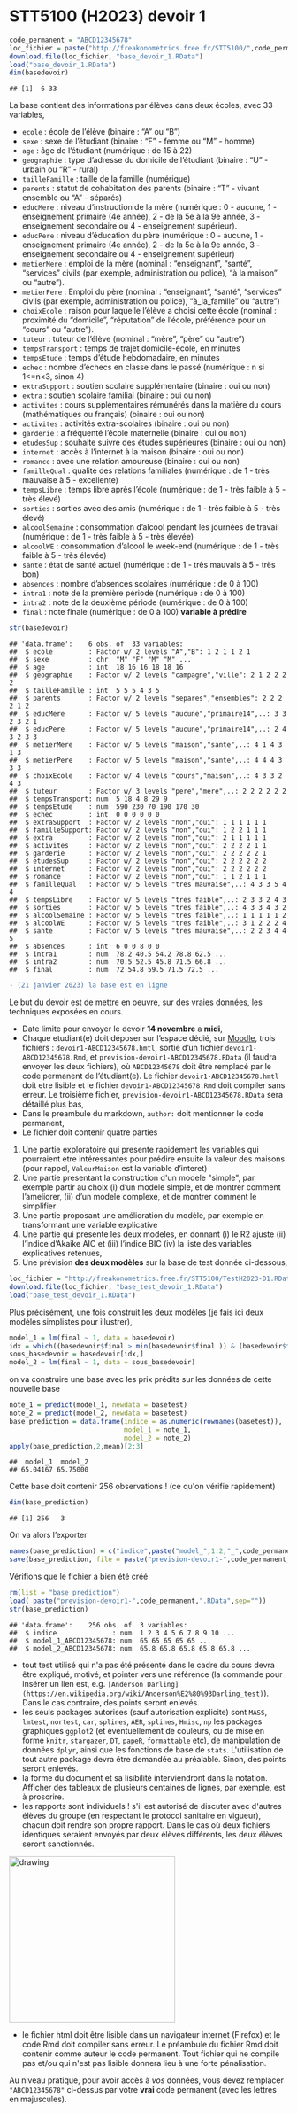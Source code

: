 STT5100 (H2023) devoir 1
================

``` r
code_permanent = "ABCD12345678"
loc_fichier = paste("http://freakonometrics.free.fr/STT5100/",code_permanent,"-H2023D1.RData",sep="")
download.file(loc_fichier, "base_devoir_1.RData")
load("base_devoir_1.RData")
dim(basedevoir)
```

    ## [1]  6 33

La base contient des informations par élèves dans deux écoles, avec 33 variables,

- `ecole` : école de l’élève (binaire : “A” ou “B”)
- `sexe` : sexe de l’étudiant (binaire : “F” - femme ou “M” - homme)
- `age` : âge de l’étudiant (numérique : de 15 à 22)
- `geographie` : type d’adresse du domicile de l’étudiant (binaire :
  “U” - urbain ou “R” - rural)
- `tailleFamille` : taille de la famille (numérique)
- `parents` : statut de cohabitation des parents (binaire : “T” - vivant
  ensemble ou “A” - séparés)
- `educMere` : niveau d’instruction de la mère (numérique : 0 - aucune,
  1 - enseignement primaire (4e année), 2 - de la 5e à la 9e année, 3 -
  enseignement secondaire ou 4 - enseignement supérieur).
- `educPere` : niveau d’éducation du père (numérique : 0 - aucune, 1 -
  enseignement primaire (4e année), 2 - de la 5e à la 9e année, 3 -
  enseignement secondaire ou 4 - enseignement supérieur)
- `metierMere` : emploi de la mère (nominal : “enseignant”, “santé”,
  “services” civils (par exemple, administration ou police), “à la
  maison” ou “autre”).
- `metierPere` : Emploi du père (nominal : “enseignant”, “santé”,
  “services” civils (par exemple, administration ou police),
  “à_la_famille” ou “autre”)
- `choixEcole` : raison pour laquelle l’élève a choisi cette école
  (nominal : proximité du “domicile”, “réputation” de l’école,
  préférence pour un “cours” ou “autre”).
- `tuteur` : tuteur de l’élève (nominal : “mère”, “père” ou “autre”)
- `tempsTransport` : temps de trajet domicile-école, en minutes
- `tempsEtude` : temps d’étude hebdomadaire, en minutes
- `echec` : nombre d’échecs en classe dans le passé (numérique : n si
  1\<=n\<3, sinon 4)
- `extraSupport` : soutien scolaire supplémentaire (binaire : oui ou
  non)
- `extra` : soutien scolaire familial (binaire : oui ou non)
- `activites` : cours supplémentaires rémunérés dans la matière du cours
  (mathématiques ou français) (binaire : oui ou non)
- `activites` : activités extra-scolaires (binaire : oui ou non)
- `garderie` : a fréquenté l’école maternelle (binaire : oui ou non)
- `etudesSup` : souhaite suivre des études supérieures (binaire : oui ou
  non)
- `internet` : accès à l’internet à la maison (binaire : oui ou non)
- `romance` : avec une relation amoureuse (binaire : oui ou non)
- `familleQual` : qualité des relations familiales (numérique : de 1 -
  très mauvaise à 5 - excellente)
- `tempsLibre` : temps libre après l’école (numérique : de 1 - très
  faible à 5 - très élevé)
- `sorties` : sorties avec des amis (numérique : de 1 - très faible à
  5 - très élevé)
- `alcoolSemaine` : consommation d’alcool pendant les journées de
  travail (numérique : de 1 - très faible à 5 - très élevée)
- `alcoolWE` : consommation d’alcool le week-end (numérique : de 1 -
  très faible à 5 - très élevée)
- `sante` : état de santé actuel (numérique : de 1 - très mauvais à 5 -
  très bon)
- `absences` : nombre d’absences scolaires (numérique : de 0 à 100)
- `intra1` : note de la première période (numérique : de 0 à 100)
- `intra2` : note de la deuxième période (numérique : de 0 à 100)
- `final` : note finale (numérique : de 0 à 100) **variable à prédire**

``` r
str(basedevoir)
```

    ## 'data.frame':    6 obs. of  33 variables:
    ##  $ ecole         : Factor w/ 2 levels "A","B": 1 2 1 1 2 1
    ##  $ sexe          : chr  "M" "F" "M" "M" ...
    ##  $ age           : int  18 16 16 18 18 16
    ##  $ geographie    : Factor w/ 2 levels "campagne","ville": 2 1 2 2 2 2
    ##  $ tailleFamille : int  5 5 5 4 3 5
    ##  $ parents       : Factor w/ 2 levels "separes","ensembles": 2 2 2 2 1 2
    ##  $ educMere      : Factor w/ 5 levels "aucune","primaire14",..: 3 3 2 3 2 1
    ##  $ educPere      : Factor w/ 5 levels "aucune","primaire14",..: 2 4 3 2 3 3
    ##  $ metierMere    : Factor w/ 5 levels "maison","sante",..: 4 1 4 3 1 3
    ##  $ metierPere    : Factor w/ 5 levels "maison","sante",..: 4 4 4 3 3 3
    ##  $ choixEcole    : Factor w/ 4 levels "cours","maison",..: 4 3 3 2 4 3
    ##  $ tuteur        : Factor w/ 3 levels "pere","mere",..: 2 2 2 2 2 2
    ##  $ tempsTransport: num  5 18 4 8 29 9
    ##  $ tempsEtude    : num  590 230 70 190 170 30
    ##  $ echec         : int  0 0 0 0 0 0
    ##  $ extraSupport  : Factor w/ 2 levels "non","oui": 1 1 1 1 1 1
    ##  $ familleSupport: Factor w/ 2 levels "non","oui": 1 2 2 1 1 1
    ##  $ extra         : Factor w/ 2 levels "non","oui": 2 1 1 1 1 1
    ##  $ activites     : Factor w/ 2 levels "non","oui": 2 2 2 2 1 1
    ##  $ garderie      : Factor w/ 2 levels "non","oui": 2 2 2 2 2 1
    ##  $ etudesSup     : Factor w/ 2 levels "non","oui": 2 2 2 2 2 2
    ##  $ internet      : Factor w/ 2 levels "non","oui": 2 2 2 2 2 2
    ##  $ romance       : Factor w/ 2 levels "non","oui": 1 1 2 1 1 1
    ##  $ familleQual   : Factor w/ 5 levels "tres mauvaise",..: 4 3 3 5 4 4
    ##  $ tempsLibre    : Factor w/ 5 levels "tres faible",..: 2 3 3 2 4 3
    ##  $ sorties       : Factor w/ 5 levels "tres faible",..: 4 3 3 4 3 2
    ##  $ alcoolSemaine : Factor w/ 5 levels "tres faible",..: 1 1 1 1 1 2
    ##  $ alcoolWE      : Factor w/ 5 levels "tres faible",..: 3 1 2 2 2 4
    ##  $ sante         : Factor w/ 5 levels "tres mauvaise",..: 2 2 3 4 4 5
    ##  $ absences      : int  6 0 0 8 0 0
    ##  $ intra1        : num  78.2 40.5 54.2 78.8 62.5 ...
    ##  $ intra2        : num  70.5 52.5 45.8 71.5 66.8 ...
    ##  $ final         : num  72 54.8 59.5 71.5 72.5 ...

``` diff
- (21 janvier 2023) la base est en ligne
```

Le but du devoir est de mettre en oeuvre, sur des vraies données, les
techniques exposées en cours.

*   Date limite pour envoyer le devoir **14 novembre** a **midi**,
*   Chaque etudiant(e) doit déposer sur l’espace dédié, sur [Moodle](https://ena01.uqam.ca/mod/assign/view.php?id=3199734),
    trois fichiers : `devoir1-ABCD12345678.hmtl`, sortie d’un fichier
    `devoir1-ABCD12345678.Rmd`, et `prevision-devoir1-ABCD12345678.RData` (il faudra envoyer les deux fichiers), où
    `ABCD12345678` doit être remplacé par le code permanent de
    l’étudiant(e). Le fichier `devoir1-ABCD12345678.hmtl` doit etre
    lisible et le fichier `devoir1-ABCD12345678.Rmd` doit compiler sans
    erreur. Le troisième fichier, `prevision-devoir1-ABCD12345678.RData`
    sera détaillé plus bas,
*   Dans le preambule du markdown, `author:` doit mentionner le code
    permanent,
*  Le fichier doit contenir quatre parties

1.  Une partie exploratoire qui presente rapidement les variables qui
    pourraient etre intéressantes pour prédire ensuite la valeur des
    maisons (pour rappel, `ValeurMaison` est la variable d’interet)
2.  Une partie presentant la construction d'un modele "simple", par exemple 
    partir au choix (i) d’un modele simple, et de montrer comment
    l’ameliorer, (ii) d’un modele complexe, et de montrer comment le
    simplifier
3.  Une partie proposant une amélioration du modèle, par exemple en transformant une variable explicative
4.  Une partie qui presente les deux modeles, en donnant (i) le R2
    ajuste (ii) l’indice d’Akaike AIC et (iii) l’indice BIC (iv) la
    liste des variables explicatives retenues,
4.  Une prévision **des deux modèles** sur la base de test donnée ci-dessous,

``` r
loc_fichier = "http://freakonometrics.free.fr/STT5100/TestH2023-D1.RData"
download.file(loc_fichier, "base_test_devoir_1.RData")
load("base_test_devoir_1.RData")
```

Plus précisément, une fois construit les deux modèles (je fais ici deux modèles simplistes pour illustrer),

``` r
model_1 = lm(final ~ 1, data = basedevoir)
idx = which((basedevoir$final > min(basedevoir$final )) & (basedevoir$final < max(basedevoir$final )))
sous_basedevoir = basedevoir[idx,]
model_2 = lm(final ~ 1, data = sous_basedevoir)
```

on va construire une base avec les prix prédits sur les données de cette
nouvelle base

``` r
note_1 = predict(model_1, newdata = basetest)
note_2 = predict(model_2, newdata = basetest)
base_prediction = data.frame(indice = as.numeric(rownames(basetest)),
                             model_1 = note_1,
                             model_2 = note_2)
apply(base_prediction,2,mean)[2:3]
```

    ##  model_1  model_2 
    ## 65.04167 65.75000

Cette base doit contenir 256 observations ! (ce qu'on vérifie rapidement)

``` r
dim(base_prediction)
```

    ## [1] 256   3

On va alors l’exporter

``` r
names(base_prediction) = c("indice",paste("model_",1:2,"_",code_permanent,sep=""))
save(base_prediction, file = paste("prevision-devoir1-",code_permanent,".RData",sep=""))
```

Vérifions que le fichier a bien été créé

``` r
rm(list = "base_prediction")
load( paste("prevision-devoir1-",code_permanent,".RData",sep=""))
str(base_prediction)
```

    ## 'data.frame':    256 obs. of  3 variables:
    ##  $ indice              : num  1 2 3 4 5 6 7 8 9 10 ...
    ##  $ model_1_ABCD12345678: num  65 65 65 65 65 ...
    ##  $ model_2_ABCD12345678: num  65.8 65.8 65.8 65.8 65.8 ...

* tout test utilisé qui n'a pas été présenté dans le cadre du cours devra être expliqué, motivé, et pointer vers une référence (la commande pour insérer un lien est, e.g. `[Anderson Darling](https://en.wikipedia.org/wiki/Anderson%E2%80%93Darling_test)`). Dans le cas contraire, des points seront enlevés.
* les seuls packages autorises (sauf autorisation explicite) sont `MASS`, `lmtest`, `nortest`, `car`, `splines`, `AER`, `splines`, `Hmisc`, `np` les packages graphiques `ggplot2` (et éventuellement de couleurs, ou de mise en forme `knitr`, `stargazer`, `DT`, `papeR`, `formattable` etc), de manipulation de données `dplyr`, ainsi que les fonctions de base de `stats`. L'utilisation de tout autre package devra être demandée au préalable. Sinon, des points seront enlevés.
* la forme du document et sa lisibilité interviendront dans la notation. Afficher des tableaux de plusieurs centaines de lignes, par exemple, est à proscrire.
* les rapports sont individuels ! s'il est autorisé de discuter avec d'autres élèves du groupe (en respectant le protocol sanitaire en vigueur), chacun doit rendre son propre rapport. Dans le cas où deux fichiers identiques seraient envoyés par deux élèves différents, les deux élèves seront sanctionnés.

<img src="https://github.com/freakonometrics/STT5100/blob/master/archives/A2018/obviously.png" alt="drawing" width="300" align=right/>

* le fichier html doit être lisible dans un navigateur internet (Firefox) et le code Rmd doit compiler sans erreur. Le préambule du fichier Rmd doit contenir comme auteur le code permanent. Tout fichier qui ne compile pas et/ou qui n'est pas lisible donnera lieu à une forte pénalisation.

Au niveau pratique, pour avoir accès à _vos_ données, vous devez remplacer `"ABCD12345678"` ci-dessus par votre **vrai** code permanent (avec les lettres en majuscules).
